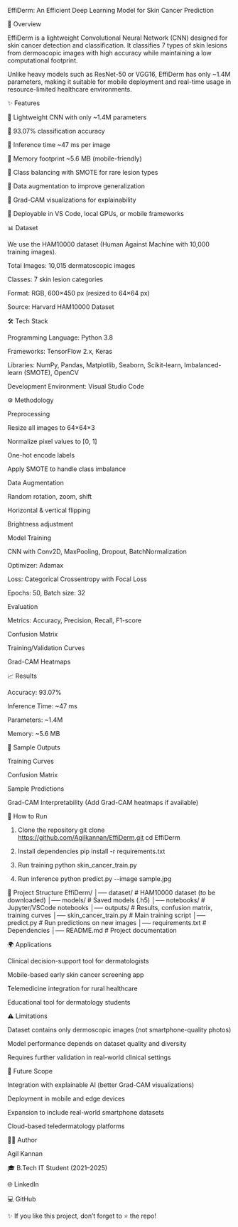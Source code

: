 EffiDerm: An Efficient Deep Learning Model for Skin Cancer Prediction

📌 Overview

EffiDerm is a lightweight Convolutional Neural Network (CNN) designed for skin cancer detection and classification.
It classifies 7 types of skin lesions from dermoscopic images with high accuracy while maintaining a low computational footprint.

Unlike heavy models such as ResNet-50 or VGG16, EffiDerm has only ~1.4M parameters, making it suitable for mobile deployment and real-time usage in resource-limited healthcare environments.

✨ Features

🔹 Lightweight CNN with only ~1.4M parameters

🔹 93.07% classification accuracy

🔹 Inference time ~47 ms per image

🔹 Memory footprint ~5.6 MB (mobile-friendly)

🔹 Class balancing with SMOTE for rare lesion types

🔹 Data augmentation to improve generalization

🔹 Grad-CAM visualizations for explainability

🔹 Deployable in VS Code, local GPUs, or mobile frameworks

📊 Dataset

We use the HAM10000 dataset (Human Against Machine with 10,000 training images).

Total Images: 10,015 dermatoscopic images

Classes: 7 skin lesion categories

Format: RGB, 600×450 px (resized to 64×64 px)

Source: Harvard HAM10000 Dataset

🛠️ Tech Stack

Programming Language: Python 3.8

Frameworks: TensorFlow 2.x, Keras

Libraries: NumPy, Pandas, Matplotlib, Seaborn, Scikit-learn, Imbalanced-learn (SMOTE), OpenCV

Development Environment: Visual Studio Code

⚙️ Methodology

Preprocessing

Resize all images to 64×64×3

Normalize pixel values to [0, 1]

One-hot encode labels

Apply SMOTE to handle class imbalance

Data Augmentation

Random rotation, zoom, shift

Horizontal & vertical flipping

Brightness adjustment

Model Training

CNN with Conv2D, MaxPooling, Dropout, BatchNormalization

Optimizer: Adamax

Loss: Categorical Crossentropy with Focal Loss

Epochs: 50, Batch size: 32

Evaluation

Metrics: Accuracy, Precision, Recall, F1-score

Confusion Matrix

Training/Validation Curves

Grad-CAM Heatmaps

📈 Results

Accuracy: 93.07%

Inference Time: ~47 ms

Parameters: ~1.4M

Memory: ~5.6 MB

📌 Sample Outputs

Training Curves




Confusion Matrix


Sample Predictions


Grad-CAM Interpretability
(Add Grad-CAM heatmaps if available)

🚀 How to Run
1. Clone the repository
git clone https://github.com/Agilkannan/EffiDerm.git
cd EffiDerm

2. Install dependencies
pip install -r requirements.txt

3. Run training
python skin_cancer_train.py

4. Run inference
python predict.py --image sample.jpg

📂 Project Structure
EffiDerm/
│── dataset/               # HAM10000 dataset (to be downloaded)
│── models/                # Saved models (.h5)
│── notebooks/             # Jupyter/VSCode notebooks
│── outputs/               # Results, confusion matrix, training curves
│── skin_cancer_train.py   # Main training script
│── predict.py             # Run predictions on new images
│── requirements.txt       # Dependencies
│── README.md              # Project documentation

🌍 Applications

Clinical decision-support tool for dermatologists

Mobile-based early skin cancer screening app

Telemedicine integration for rural healthcare

Educational tool for dermatology students

⚠️ Limitations

Dataset contains only dermoscopic images (not smartphone-quality photos)

Model performance depends on dataset quality and diversity

Requires further validation in real-world clinical settings

🔮 Future Scope

Integration with explainable AI (better Grad-CAM visualizations)

Deployment in mobile and edge devices

Expansion to include real-world smartphone datasets

Cloud-based teledermatology platforms

👨‍💻 Author

Agil Kannan

🎓 B.Tech IT Student (2021–2025)

🌐 LinkedIn

💻 GitHub

✨ If you like this project, don’t forget to ⭐ the repo!
